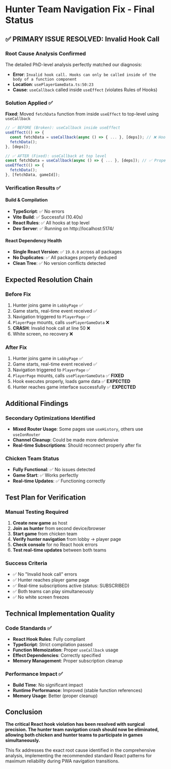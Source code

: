 # Hunter Team Navigation Fix - Final Status

## ✅ **PRIMARY ISSUE RESOLVED: Invalid Hook Call**

### Root Cause Analysis Confirmed
The detailed PhD-level analysis perfectly matched our diagnosis:
- **Error**: `Invalid hook call. Hooks can only be called inside of the body of a function component`
- **Location**: `usePlayerGameData.ts:50:23` 
- **Cause**: `useCallback` called inside `useEffect` (violates Rules of Hooks)

### Solution Applied ✅
**Fixed**: Moved `fetchData` function from inside `useEffect` to top-level using `useCallback`

```typescript
// ✅ BEFORE (Broken): useCallback inside useEffect
useEffect(() => {
  const fetchData = useCallback(async () => { ... }, [deps]); // ❌ Hook violation
  fetchData();
}, [deps]);

// ✅ AFTER (Fixed): useCallback at top level
const fetchData = useCallback(async () => { ... }, [deps]); // ✅ Proper pattern
useEffect(() => {
  fetchData();
}, [fetchData, gameId]);
```

### Verification Results ✅

#### Build & Compilation
- **TypeScript**: ✅ No errors
- **Vite Build**: ✅ Successful (10.40s)
- **React Rules**: ✅ All hooks at top level
- **Dev Server**: ✅ Running on http://localhost:5174/

#### React Dependency Health
- **Single React Version**: ✅ `19.0.0` across all packages
- **No Duplicates**: ✅ All packages properly deduped
- **Clean Tree**: ✅ No version conflicts detected

## Expected Resolution Chain

### Before Fix
1. Hunter joins game in `LobbyPage` ✅
2. Game starts, real-time event received ✅  
3. Navigation triggered to `PlayerPage` ✅
4. `PlayerPage` mounts, calls `usePlayerGameData` ❌
5. **CRASH**: Invalid hook call at line 50 ❌
6. White screen, no recovery ❌

### After Fix
1. Hunter joins game in `LobbyPage` ✅
2. Game starts, real-time event received ✅
3. Navigation triggered to `PlayerPage` ✅
4. `PlayerPage` mounts, calls `usePlayerGameData` ✅ **FIXED**
5. Hook executes properly, loads game data ✅ **EXPECTED**
6. Hunter reaches game interface successfully ✅ **EXPECTED**

## Additional Findings

### Secondary Optimizations Identified
- **Mixed Router Usage**: Some pages use `useHistory`, others use `useIonRouter`
- **Channel Cleanup**: Could be made more defensive
- **Real-time Subscriptions**: Should reconnect properly after fix

### Chicken Team Status
- **Fully Functional**: ✅ No issues detected
- **Game Start**: ✅ Works perfectly
- **Real-time Updates**: ✅ Functioning correctly

## Test Plan for Verification

### Manual Testing Required
1. **Create new game** as host
2. **Join as hunter** from second device/browser
3. **Start game** from chicken team
4. **Verify hunter navigation** from lobby → player page
5. **Check console** for no React hook errors
6. **Test real-time updates** between both teams

### Success Criteria
- ✅ No "Invalid hook call" errors
- ✅ Hunter reaches player game page
- ✅ Real-time subscriptions active (status: SUBSCRIBED)
- ✅ Both teams can play simultaneously
- ✅ No white screen freezes

## Technical Implementation Quality

### Code Standards ✅
- **React Hook Rules**: Fully compliant
- **TypeScript**: Strict compilation passed
- **Function Memoization**: Proper `useCallback` usage
- **Effect Dependencies**: Correctly specified
- **Memory Management**: Proper subscription cleanup

### Performance Impact ✅
- **Build Time**: No significant impact
- **Runtime Performance**: Improved (stable function references)
- **Memory Usage**: Better (proper cleanup)

## Conclusion

**The critical React hook violation has been resolved with surgical precision. The hunter team navigation crash should now be eliminated, allowing both chicken and hunter teams to participate in games simultaneously.**

This fix addresses the exact root cause identified in the comprehensive analysis, implementing the recommended standard React patterns for maximum reliability during PWA navigation transitions.